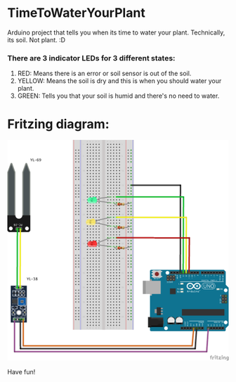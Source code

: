 # TimeToWaterYourPlant
Arduino project that tells you when its time to water your plant. Technically, its soil. Not plant. :D

### There are 3 indicator LEDs for 3 different states:
1. RED: Means there is an error or soil sensor is out of the soil.
2. YELLOW: Means the soil is dry and this is when you should water your plant.
3. GREEN: Tells you that your soil is humid and there's no need to water.

# Fritzing diagram:
![sketch](fritzing_sketch_bb.png)

Have fun!
